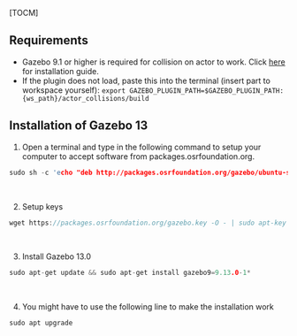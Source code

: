 [TOCM]
## Requirements
- Gazebo 9.1 or higher is required for collision on actor to work. Click [here](#Installation-of-Gazebo-13)  for installation guide.
- If the plugin does not load, paste this into the terminal (insert part to workspace yourself): `export GAZEBO_PLUGIN_PATH=$GAZEBO_PLUGIN_PATH:{ws_path}/actor_collisions/build`




## Installation of Gazebo 13
1. Open a terminal and type in the following command to setup your computer to accept software from packages.osrfoundation.org.
```c
sudo sh -c 'echo "deb http://packages.osrfoundation.org/gazebo/ubuntu-stable `lsb_release -cs` main" > /etc/apt/sources.list.d/gazebo-stable.list'
```
<br>

2. Setup keys
```c
wget https://packages.osrfoundation.org/gazebo.key -O - | sudo apt-key add -
```
<br>

3. Install Gazebo 13.0
```c
sudo apt-get update && sudo apt-get install gazebo9=9.13.0-1*
```
<br>

4. You might have to use the following line to make the installation work
```c
sudo apt upgrade
```
